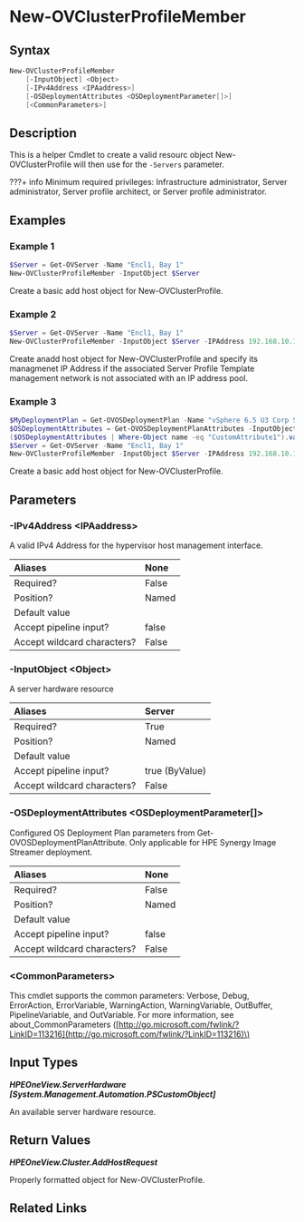 ﻿---
description: Helper Cmdlet to create proper add host request for New-OVClusterProfile.
---

# New-OVClusterProfileMember

## Syntax

```powershell
New-OVClusterProfileMember
    [-InputObject] <Object>
    [-IPv4Address <IPAaddress>]
    [-OSDeploymentAttributes <OSDeploymentParameter[]>]
    [<CommonParameters>]
```

## Description

This is a helper Cmdlet to create a valid resourc object New-OVClusterProfile will then use for the `-Servers` parameter.

???+ info
    Minimum required privileges: Infrastructure administrator, Server administrator, Server profile architect, or Server profile administrator.
    

## Examples

###  Example 1 

```powershell
$Server = Get-OVServer -Name "Encl1, Bay 1"
New-OVClusterProfileMember -InputObject $Server
```

Create a basic add host object for New-OVClusterProfile.

###  Example 2 

```powershell
$Server = Get-OVServer -Name "Encl1, Bay 1"
New-OVClusterProfileMember -InputObject $Server -IPAddress 192.168.10.1
```

Create anadd host object for New-OVClusterProfile and specify its managmenet IP Address if the associated Server Profile Template management network is not associated with an IP address pool.

###  Example 3 

```powershell
$MyDeploymentPlan = Get-OVOSDeploymentPlan -Name "vSphere 6.5 U3 Corp Standard" -ErrorAction Stop
$OSDeploymentAttributes = Get-OVOSDeploymentPlanAttributes -InputObject $MyDeploymentPlan
($OSDeploymentAttributes | Where-Object name -eq "CustomAttribute1").value = "MySpecialValue"
$Server = Get-OVServer -Name "Encl1, Bay 1"
New-OVClusterProfileMember -InputObject $Server -IPAddress 192.168.10.1 -OSDeploymentParameter $OSDeploymentAttributes
```

Create a basic add host object for New-OVClusterProfile.

## Parameters

### -IPv4Address &lt;IPAaddress&gt;

A valid IPv4 Address for the hypervisor host management interface.

| Aliases | None |
| :--- | :--- |
| Required? | False |
| Position? | Named |
| Default value |  |
| Accept pipeline input? | false |
| Accept wildcard characters? | False |

### -InputObject &lt;Object&gt;

A server hardware resource

| Aliases | Server |
| :--- | :--- |
| Required? | True |
| Position? | Named |
| Default value |  |
| Accept pipeline input? | true (ByValue) |
| Accept wildcard characters? | False |

### -OSDeploymentAttributes &lt;OSDeploymentParameter[]&gt;

Configured OS Deployment Plan parameters from Get-OVOSDeploymentPlanAttribute.  Only applicable for HPE Synergy Image Streamer deployment.

| Aliases | None |
| :--- | :--- |
| Required? | False |
| Position? | Named |
| Default value |  |
| Accept pipeline input? | false |
| Accept wildcard characters? | False |

### &lt;CommonParameters&gt;

This cmdlet supports the common parameters: Verbose, Debug, ErrorAction, ErrorVariable, WarningAction, WarningVariable, OutBuffer, PipelineVariable, and OutVariable. For more information, see about\_CommonParameters \([http://go.microsoft.com/fwlink/?LinkID=113216](http://go.microsoft.com/fwlink/?LinkID=113216)\)

## Input Types

_**HPEOneView.ServerHardware [System.Management.Automation.PSCustomObject]**_

An available server hardware resource.

## Return Values

_**HPEOneView.Cluster.AddHostRequest**_

Properly formatted object for New-OVClusterProfile.

## Related Links

